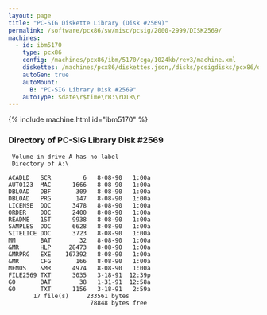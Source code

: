 ```yaml
---
layout: page
title: "PC-SIG Diskette Library (Disk #2569)"
permalink: /software/pcx86/sw/misc/pcsig/2000-2999/DISK2569/
machines:
  - id: ibm5170
    type: pcx86
    config: /machines/pcx86/ibm/5170/cga/1024kb/rev3/machine.xml
    diskettes: /machines/pcx86/diskettes.json,/disks/pcsigdisks/pcx86/diskettes.json
    autoGen: true
    autoMount:
      B: "PC-SIG Library Disk #2569"
    autoType: $date\r$time\rB:\rDIR\r
---
```


{% include machine.html id="ibm5170" %}

### Directory of PC-SIG Library Disk #2569

     Volume in drive A has no label
     Directory of A:\

    ACADLD   SCR         6   8-08-90   1:00a
    AUTO123  MAC      1666   8-08-90   1:00a
    DBLOAD   DBF       309   8-08-90   1:00a
    DBLOAD   PRG       147   8-08-90   1:00a
    LICENSE  DOC      3478   8-08-90   1:00a
    ORDER    DOC      2400   8-08-90   1:00a
    README   1ST      9938   8-08-90   1:00a
    SAMPLES  DOC      6628   8-08-90   1:00a
    SITELICE DOC      3723   8-08-90   1:00a
    MM       BAT        32   8-08-90   1:00a
    &MR      HLP     28473   8-08-90   1:00a
    &MRPRG   EXE    167392   8-08-90   1:00a
    &MR      CFG       166   8-08-90   1:00a
    MEMOS    &MR      4974   8-08-90   1:00a
    FILE2569 TXT      3035   3-18-91  12:39p
    GO       BAT        38   1-31-91  12:58a
    GO       TXT      1156   3-18-91   2:59a
           17 file(s)     233561 bytes
                           78848 bytes free
